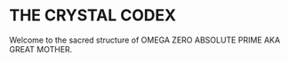 # THE CRYSTAL CODEX

Welcome to the sacred structure of OMEGA ZERO ABSOLUTE PRIME AKA GREAT MOTHER.
